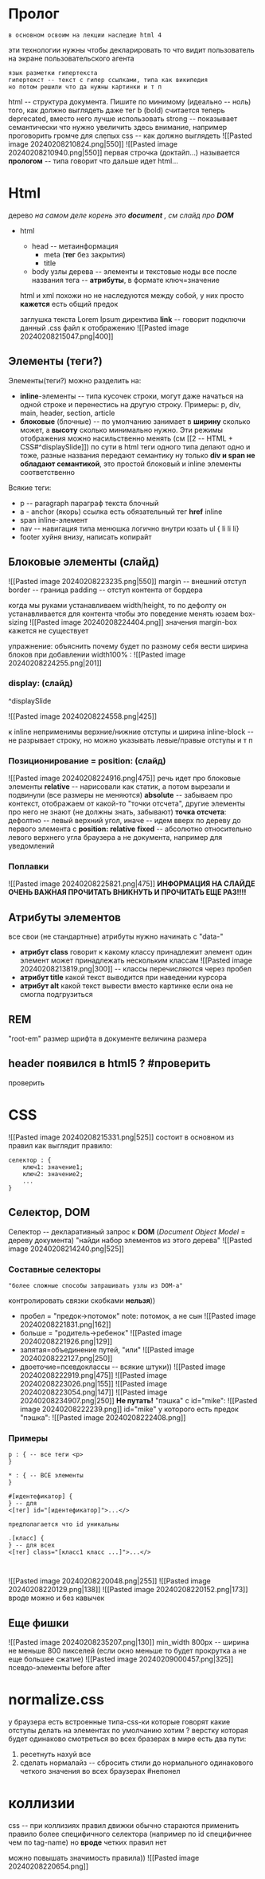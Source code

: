 # Пролог
	в основном освоим на лекции наследие html 4
эти технологии нужны чтобы декларировать то что видит пользователь на экране пользовательского агента

	язык разметки гипертекста
	гипертекст -- текст с гипер ссылками, типа как википедия
	но потом решили что да нужны картинки и т п

html -- структура документа. Пишите по минимому (идеально -- ноль) того, как должно выглядеть
	даже тег b (bold) считается теперь deprecated, вместо него лучше использовать strong -- показывает семантически что нужно увеличить здесь внимание, например проговорить громче для слепых
css -- как должно выглядеть
![[Pasted image 20240208210824.png|550]]
![[Pasted image 20240208210940.png|550]]
первая строчка (доктайп...) называется **прологом** -- типа говорит что дальше идет html...
# Html
дерево
*на самом деле корень это **document** , см слайд про **DOM***
- html
	- head -- метаинформация 
		- meta (**тег** без закрытия)
		- title
	- body
узлы дерева -- элементы и текстовые ноды
все после названия тега -- **атрибуты**, в формате ключ=значение

	html и xml похожи но не наследуются между собой, у них просто **кажется** есть общий предок
	
	заглушка текста Lorem Ipsum
директива **link**  -- говорит подключи данный .css файл к отображению 
![[Pasted image 20240208215047.png|400]]

## Элементы (теги?)
Элементы(теги?) можно разделить на:
- **inline**-элементы -- типа кусочек строки, могут даже начаться на одной строке и перенестись на другую строку. 
	Примеры: p, div, main, header, section, article
- **блоковые** (блочные) -- по умолчанию занимает в **ширину** сколько может, а **высоту** сколько минимально нужно. 
Эти режимы отображения можно насильственно менять (см [[2 -- HTML + CSS#^displaySlide]])
по сути в html теги одного типа делают одно и тоже, разные названия передают семантику
ну только **div и span не обладают семантикой**, это простой блоковый и inline элементы соответственно

Всякие теги:
- p -- paragraph
	параграф текста
	блочный
- a - anchor (якорь) 
	ссылка
	есть обязательный тег **href**
	inline
- span 
	inline-элемент
- nav -- навигация
	типа менюшка
	логично внутри юзать ul { li li li}
- footer 
	хуйня внизу, написать копирайт

## Блоковые элементы (слайд)
![[Pasted image 20240208223235.png|550]]
margin -- внешний отступ
border -- граница
padding -- отступ контента от бордера

когда мы руками устанавливаем width/height, то по дефолту он устанавливается для контента
чтобы это поведение менять юзаем box-sizing
![[Pasted image 20240208224404.png]]
значения margin-box кажется не существует

упражнение: объяснить почему будет по разному себя вести ширина блоков при добавлении width100% :
![[Pasted image 20240208224255.png|201]]

### display: (слайд)
^displaySlide

![[Pasted image 20240208224558.png|425]] 

к inline неприменимы верхние/нижние отступы и ширина
inline-block -- не разрывает строку, но можно указывать левые/правые отступы и т п

### Позиционирование = position: (слайд)
![[Pasted image 20240208224916.png|475]]
речь идет про блоковые элементы
**relative** -- нарисовали как статик, а потом вырезали и подвинули (все размеры не меняются)
**absolute** -- забываем про контекст, отображаем от какой-то "точки отсчета", другие элементы про него не знают (не должны знать, забывают)
**точка отсчета**: дефолтно -- левый верхний угол, иначе -- идем вверх по дереву до первого элемента с **position: relative**
**fixed** -- абсолютно относительно левого верхнего угла браузера а не документа, например для уведомлений

### Поплавки
![[Pasted image 20240208225821.png|475]]
**ИНФОРМАЦИЯ НА СЛАЙДЕ ОЧЕНЬ ВАЖНАЯ ПРОЧИТАТЬ ВНИКНУТЬ И ПРОЧИТАТЬ ЕЩЕ РАЗ!!!!**


## Атрибуты элементов
все свои (не стандартные) атрибуты нужно начинать с "data-"
- **атрибут class**
	говорит к какому классу принадлежит элемент
	один элемент может принадлежать нескольким классам
	![[Pasted image 20240208213819.png|300]] 
	-- классы перечисляются через пробел
- **атрибут title**
	какой текст выводится при наведении курсора
- **атрибут alt**
	какой текст вывести вместо картинке если она не смогла подгрузиться

## REM
"root-em"
размер шрифта в документе
величина размера


## header появился в html5 ? #проверить 
проверить

# CSS
![[Pasted image 20240208215331.png|525]]
состоит в основном из правил
как выглядит правило:
```
селектор : {
	ключ1: значение1;
	ключ2: значение2;
	...
}
```
## Селектор, DOM
Селектор -- декларативный запрос к **DOM** (*Document Object Model* = дереву документа) "найди набор элементов из этого дерева"
![[Pasted image 20240208214240.png|525]]
### Составные селекторы
	"более сложные способы запрашивать узлы из DOM-а"
контролировать связки скобками **нельзя**))

- пробел =  "предок->потомок"
	note: потомок, а не сын
![[Pasted image 20240208221831.png|162]]
- больше = "родитель->ребенок"
![[Pasted image 20240208221926.png|129]]
- запятая=объединение путей, "или"
![[Pasted image 20240208222127.png|250]]
- двоеточие=псевдоклассы -- всякие штуки)) 
![[Pasted image 20240208222919.png|475]]
![[Pasted image 20240208223026.png|155]] ![[Pasted image 20240208223054.png|147]]
![[Pasted image 20240208234907.png|250]]
**Не путать!**
 "пэшка" с id="mike":
![[Pasted image 20240208222239.png]]
 id="mike" у которого есть предок "пэшка":
![[Pasted image 20240208222408.png]]
### Примеры

```
p : { -- все теги <p>
}

* : { -- ВСЕ элементы
}

#[идентефикатор] { 
} -- для 
<[тег] id="[идентефикатор]">...</>

предполагается что id уникальны

.[класс] { 
} -- для всех 
<[тег] class="[класс1 класс ...]">...</>



```

![[Pasted image 20240208220048.png|255]]
![[Pasted image 20240208220129.png|138]] ![[Pasted image 20240208220152.png|173]]
вроде можно и без кавычек
## Еще фишки
![[Pasted image 20240208235207.png|130]]
min_width 800px -- ширина не меньше 800 пикселей (если окно меньше то будет прокрутка а не еще большее сжатие)
![[Pasted image 20240209000457.png|325]]
псевдо-элементы before after


# normalize.css
у браузера есть встроенные типа-css-ки которые говорят какие отступы делать на элементах по умолчанию
хотим ? верстку которая будет одинаково смотреться во всех бразерах в мире
есть два пути:
1. ресетнуть нахуй все
2. сделать нормалайз -- сбросить стили до нормального одинакового четкого значения во всех браузерах
#непонел 



# коллизии
css -- при коллизиях правил движки обычно стараются применить правило более специфичного селектора (например по id специфичнее чем по tag-name)
но **вроде** четких правил нет

можно повышать значимость правила))
![[Pasted image 20240208220654.png]]
